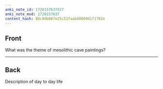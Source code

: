 ```yaml
---
anki_note_id: 1720157637917
anki_note_mod: 1720157637
content_hash: 88c9db087e25c51faab68009d1f1782e
---
```


## Front

What was the theme of mesolithic cave paintings?

<hr/>

## Back

Description of day to day life